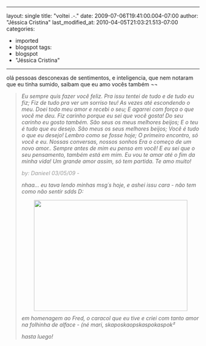 
---
layout: single
title: "voltei .-."
date: 2009-07-06T19:41:00.004-07:00
author: "Jéssica Cristina"
last_modified_at: 2010-04-05T21:03:21.513-07:00
categories:
  - imported
  - blogspot
tags:
  - blogspot
  - "Jéssica Cristina"
---

olá pessoas desconexas de sentimentos, e inteligencia, que nem notaram que eu tinha sumido, saibam que eu amo vocês também ¬¬

<blockquote style="font-style: italic;">Eu sempre quis fazer você feliz.
Pra issu tentei de tudo e de tudo eu fiz;
Fiz de tudo pra ver um sorriso teu!
As vezes até escondendo o meu.
Doei todo meu amor e recebi o seu;
E agarrei com força o que você me deu.
Fiz carinho porque eu sei que você gosta!
Do seu carinho eu gosto também.
São seus os meus melhores beijos;
E o teu é tudo que eu desejo.
São meus os seus melhores beijos;
Você é tudo o que eu desejo!
Lembro como se fosse hoje;
O primeiro encontro, só você e eu.
Nossas conversas, nossos sonhos
Era o começo de um novo amor..
Sempre antes de mim eu penso em você!
E eu sei que o seu pensamento, também está em mim.
Eu vou te amar até o fim da minha vida!
Um grande amor assim, só tem partida.
Te amo muito!

<span style="color: rgb(153, 153, 153);">by: Danieel     03/05/09 *-*

nhaa...
eu tava lendo minhas msg´s hoje, e ashei issu cara *-*
não tem como não sentir sdds D:


<a href="http://1.bp.blogspot.com/_sIsAsPAOqZA/SlK-vovahoI/AAAAAAAAAcw/k4w8SoFGKPo/s1600-h/721.jpg" onblur="try {parent.deselectBloggerImageGracefully();} catch(e) {}"><img alt="" border="0" id="BLOGGER_PHOTO_ID_5355552632496359042" src="http://1.bp.blogspot.com/_sIsAsPAOqZA/SlK-vovahoI/AAAAAAAAAcw/k4w8SoFGKPo/s400/721.jpg" style="margin: 0px auto 10px; display: block; text-align: center; cursor: pointer; width: 400px; height: 290px;"/></a>em homenagem ao Fred, o caracol que eu tive e criei com tanto amor na folhinha de alface *-* (né mari, skaposkaopskaspokaspok²

hasta luego!
> 
